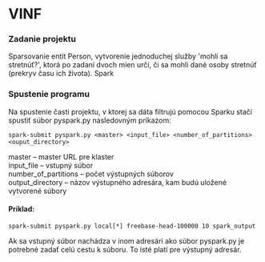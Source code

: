 # VINF

### Zadanie projektu
Sparsovanie entít Person, vytvorenie jednoduchej služby 'mohli sa stretnúť?', ktorá po zadaní dvoch mien určí, či sa mohli dané osoby stretnúť (prekryv času ich života). Spark


### Spustenie programu
Na spustenie časti projektu, v ktorej sa dáta filtrujú pomocou Sparku stačí spustiť súbor pyspark.py nasledovným príkazom:

```
spark-submit pyspark.py <master> <input_file> <number_of_partitions> <ouput_directory>
```

master – master URL pre klaster \
input_file – vstupný súbor \
number_of_partitions – počet výstupných súborov \
output_directory – názov výstupného adresára, kam budú uložené vytvorené súbory


#### Príklad:
```
spark-submit pyspark.py local[*] freebase-head-100000 10 spark_output
```

Ak sa vstupný súbor nachádza v inom adresári ako súbor pyspark.py je potrebné zadať celú cestu k súboru. To isté platí pre výstupný adresár.
